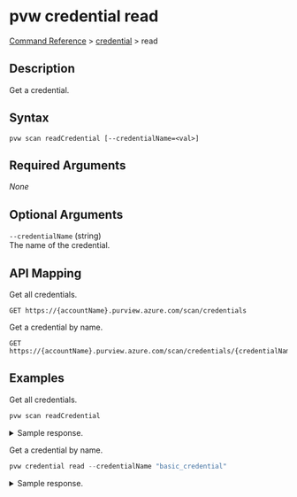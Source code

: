 # pvw credential read
[Command Reference](../../../README.md#command-reference) > [credential](./main.md) > read

## Description
Get a credential.

## Syntax
```
pvw scan readCredential [--credentialName=<val>]
```

## Required Arguments
*None*

## Optional Arguments
`--credentialName` (string)  
The name of the credential.

## API Mapping
Get all credentials.
```
GET https://{accountName}.purview.azure.com/scan/credentials
```

Get a credential by name.
```
GET https://{accountName}.purview.azure.com/scan/credentials/{credentialName}
```

## Examples
Get all credentials.
```powershell
pvw scan readCredential
```

<details><summary>Sample response.</summary>
<p>

```json
{
    "value": [
        {
            "etag": "1902bb63-0000-0d00-0000-621b7a0a0000",
            "id": "/subscriptions/YOUR_SUBSCRIPTION_ID/resourceGroups/scanning-prod-westeurope/providers/Microsoft.Purview/accounts/YOUR_PURVIEW_ACCOUNT/credentials/basic_credential",
            "name": "basic_credential",
            "properties": {
                "type": "BasicAuth",
                "typeProperties": {
                    "password": {
                        "secretName": "my-secret-name",
                        "secretVersion": "",
                        "store": {
                            "referenceName": "my_key_vault",
                            "type": "LinkedServiceReference"
                        },
                        "type": "AzureKeyVaultSecret"
                    },
                    "user": "username"
                }
            },
            "type": "Microsoft.Purview/accounts/credentials"
        },
        {
            "etag": "19026b66-0000-0d00-0000-621b7a290000",
            "id": "/subscriptions/YOUR_SUBSCRIPTION_ID/resourceGroups/scanning-prod-westeurope/providers/Microsoft.Purview/accounts/YOUR_PURVIEW_ACCOUNT/credentials/sql_auth",
            "name": "sql_auth",
            "properties": {
                "type": "SqlAuth",
                "typeProperties": {
                    "password": {
                        "secretName": "sql-secret-name",
                        "secretVersion": "",
                        "store": {
                            "referenceName": "my_key_vault",
                            "type": "LinkedServiceReference"
                        },
                        "type": "AzureKeyVaultSecret"
                    },
                    "user": "sql-user-name"
                }
            },
            "type": "Microsoft.Purview/accounts/credentials"
        }
    ]
}
```
</p>
</details>

Get a credential by name.
```powershell
pvw credential read --credentialName "basic_credential"
```

<details><summary>Sample response.</summary>
<p>

```json
{
    "etag": "1902bb63-0000-0d00-0000-621b7a0a0000",
    "id": "/subscriptions/YOUR_SUBSCRIPTION_ID/resourceGroups/scanning-prod-westeurope/providers/Microsoft.Purview/accounts/YOUR_PURVIEW_ACCOUNT/credentials/basic_credential",
    "name": "basic_credential",
    "properties": {
        "type": "BasicAuth",
        "typeProperties": {
            "password": {
                "secretName": "my-secret-name",
                "secretVersion": "",
                "store": {
                    "referenceName": "my_key_vault",
                    "type": "LinkedServiceReference"
                },
                "type": "AzureKeyVaultSecret"
            },
            "user": "username"
        }
    },
    "type": "Microsoft.Purview/accounts/credentials"
}
```
</p>
</details>
